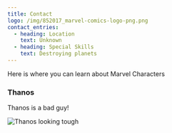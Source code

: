 ```yaml
---
title: Contact
logo: /img/852017_marvel-comics-logo-png.png
contact_entries:
  - heading: Location
    text: Unknown
  - heading: Special Skills
    text: Destroying planets
---
```

Here is where you can learn about Marvel Characters

<h3 class="f4 b lh-title mb2">Thanos</h3>

Thanos is a bad guy!

![Thanos looking tough](/img/thanos.jpeg)
